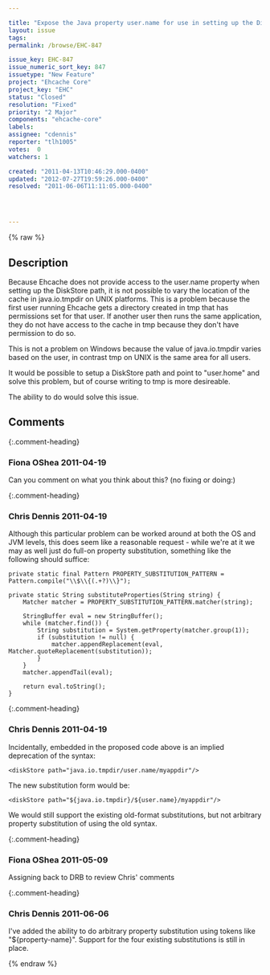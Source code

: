 ```yaml
---

title: "Expose the Java property user.name for use in setting up the Disk Store"
layout: issue
tags: 
permalink: /browse/EHC-847

issue_key: EHC-847
issue_numeric_sort_key: 847
issuetype: "New Feature"
project: "Ehcache Core"
project_key: "EHC"
status: "Closed"
resolution: "Fixed"
priority: "2 Major"
components: "ehcache-core"
labels: 
assignee: "cdennis"
reporter: "tlh1005"
votes:  0
watchers: 1

created: "2011-04-13T10:46:29.000-0400"
updated: "2012-07-27T19:59:26.000-0400"
resolved: "2011-06-06T11:11:05.000-0400"




---
```


{% raw %}

## Description

<div markdown="1" class="description">

Because Ehcache does not provide access to the user.name property when setting up the DiskStore path, it is not possible to vary the location of the cache in java.io.tmpdir on UNIX platforms.  This is a problem because the first user running Ehcache gets a directory created in tmp that has permissions set for that user.  If another user then runs the same application, they do not have access to the cache in tmp because they don't have permission to do so.  

This is not a problem on Windows because the value of java.io.tmpdir varies based on the user, in contrast tmp on UNIX is the same area for all users.

It would be possible to setup a DiskStore path and point to "user.home" and solve this problem, but of course writing to tmp is more desireable.

The ability to do <diskStore path="java.io.tmpdir/user.name/myappdir"/> would solve this issue.

</div>

## Comments


{:.comment-heading}
### **Fiona OShea** <span class="date">2011-04-19</span>

<div markdown="1" class="comment">

Can you comment on what you think about this? (no fixing or doing:)

</div>


{:.comment-heading}
### **Chris Dennis** <span class="date">2011-04-19</span>

<div markdown="1" class="comment">

Although this particular problem can be worked around at both the OS and JVM levels, this does seem like a reasonable request - while we're at it we may as well just do full-on property substitution, something like the following should suffice:

```
private static final Pattern PROPERTY_SUBSTITUTION_PATTERN = Pattern.compile("\\$\\{(.+?)\\}");

private static String substituteProperties(String string) {
    Matcher matcher = PROPERTY_SUBSTITUTION_PATTERN.matcher(string);

    StringBuffer eval = new StringBuffer();
    while (matcher.find()) {
        String substitution = System.getProperty(matcher.group(1));
        if (substitution != null) {
            matcher.appendReplacement(eval, Matcher.quoteReplacement(substitution));
        }
    }
    matcher.appendTail(eval);

    return eval.toString();
}
```


</div>


{:.comment-heading}
### **Chris Dennis** <span class="date">2011-04-19</span>

<div markdown="1" class="comment">

Incidentally, embedded in the proposed code above is an implied deprecation of the syntax:

```
<diskStore path="java.io.tmpdir/user.name/myappdir"/>
```


The new substitution form would be:

```
<diskStore path="${java.io.tmpdir}/${user.name}/myappdir"/>
```


We would still support the existing old-format substitutions, but not arbitrary property substitution of using the old syntax.

</div>


{:.comment-heading}
### **Fiona OShea** <span class="date">2011-05-09</span>

<div markdown="1" class="comment">

Assigning back to DRB to review Chris' comments

</div>


{:.comment-heading}
### **Chris Dennis** <span class="date">2011-06-06</span>

<div markdown="1" class="comment">

I've added the ability to do arbitrary property substitution using tokens like "$\{property-name\}".  Support for the four existing substitutions is still in place.

</div>



{% endraw %}
